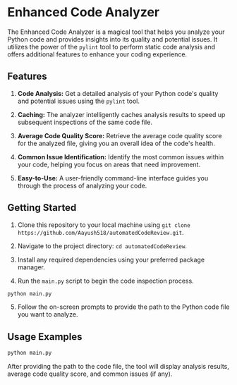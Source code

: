 # Enhanced Code Analyzer

The Enhanced Code Analyzer is a magical tool that helps you analyze your Python code and provides insights into its quality and potential issues. It utilizes the power of the `pylint` tool to perform static code analysis and offers additional features to enhance your coding experience.

## Features

1. **Code Analysis:** Get a detailed analysis of your Python code's quality and potential issues using the `pylint` tool.

2. **Caching:** The analyzer intelligently caches analysis results to speed up subsequent inspections of the same code file.

3. **Average Code Quality Score:** Retrieve the average code quality score for the analyzed file, giving you an overall idea of the code's health.

4. **Common Issue Identification:** Identify the most common issues within your code, helping you focus on areas that need improvement.

5. **Easy-to-Use:** A user-friendly command-line interface guides you through the process of analyzing your code.

## Getting Started

1. Clone this repository to your local machine using `git clone https://github.com/Aayush518/automatedCodeReview.git`.

2. Navigate to the project directory: `cd automatedCodeReview`.

3. Install any required dependencies using your preferred package manager.

4. Run the `main.py` script to begin the code inspection process.

```bash
python main.py
```

5. Follow the on-screen prompts to provide the path to the Python code file you want to analyze.

## Usage Examples

```bash
python main.py
```

After providing the path to the code file, the tool will display analysis results, average code quality score, and common issues (if any).

```
